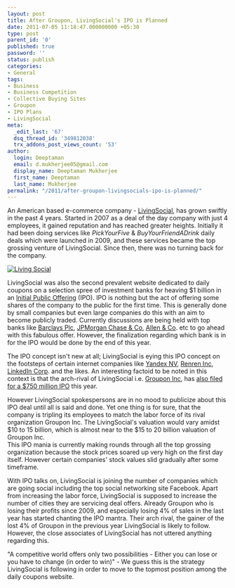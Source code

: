 ```yaml
---
layout: post
title: After Groupon, LivingSocial's IPO is Planned
date: 2011-07-05 11:18:47.000000000 +05:30
type: post
parent_id: '0'
published: true
password: ''
status: publish
categories:
- General
tags:
- Business
- Business Competition
- Collective Buying Sites
- Groupon
- IPO Plans
- LivingSocial
meta:
  _edit_last: '67'
  dsq_thread_id: '349812038'
  trx_addons_post_views_count: '53'
author:
  login: Deeptaman
  email: d.mukherjee05@gmail.com
  display_name: Deeptaman Mukherjee
  first_name: Deeptaman
  last_name: Mukherjee
permalink: "/2011/after-groupon-livingsocials-ipo-is-planned/"
---
```

<p>An American based e-commerce company - <a href="http://www.livingsocial.com/">LivingSocial</a>, has grown swiftly in the past 4 years. Started in 2007 as a deal of the day company with just 4 employees, it gained reputation and has reached greater heights. Initially it had been doing services like <em>PickYourFive</em> &amp; <em>BuyYourFriendADrink</em> daily deals which were launched in 2009, and these services became the top grossing venture of LivingSocial. Since then, there was no turning back for the company.</p>
<p><!--more--></p>
<p><a href="http://livingsocial.com/"><img src="/static/2011/07/livingsocial-logo.jpg" alt="Living Social" class="alignright" /></a></p>
<p>LivingSocial was also the second prevalent website dedicated to daily coupons on a selection spree of investment banks for heaving $1 billion in an <a href="http://en.wikipedia.org/wiki/Initial_public_offering">Initial Public Offering</a> (IPO). IPO is nothing but the act of offering some shares of the company to the public for the first time. This is generally done by small companies but even large companies do this with an aim to become publicly traded. Currently discussions are being held with top banks like <a href="http://group.barclays.com/Home">Barclays Plc</a>, <a href="http://www.jpmorgan.com/pages/jpmorgan">JPMorgan Chase &amp; Co</a>, <a href="http://en.wikipedia.org/wiki/Allen_%26_Company">Allen &amp; Co</a>. etc to go ahead with this fabulous offer. However, the finalization regarding which bank is in for the IPO would be done by the end of this year.</p>
<p>The IPO concept isn't new at all; LivingSocial is eying this IPO concept on the footsteps of certain internet companies like <a href="http://seekingalpha.com/article/271259-ipo-preview-yandex-n-v-russian-search-engine">Yandex NV</a>, <a href="http://renren-inc.com/en/">Renren Inc</a>, <a href="http://www.reuters.com/article/2011/01/28/us-linkedin-ipo-idUSTRE70Q8UA20110128">LinkedIn Corp</a>. and the likes. An interesting factoid to be noted in this context is that the arch-rival of LivingSocial i.e. <a href="http://www.groupon.com/">Groupon Inc</a>, has <a href="http://brajeshwar.wpengine.com/2011/ahead-of-ipo-some-skeptical-of-groupons-value/">also filed for a $750 million IPO</a> this year.</p>
<p>However LivingSocial spokespersons are in no mood to publicize about this IPO deal until all is said and done. Yet one thing is for sure, that the company is tripling its employees to match the labor force of its rival organization Groupon Inc. The LivingSocial's valuation would vary amidst $10 to 15 billion, which is almost near to the $15 to 20 billion valuation of Groupon Inc.<br />
This IPO mania is currently making rounds through all the top grossing organization because the stock prices soared up very high on the first day itself. However certain companies' stock values slid gradually after some timeframe.</p>
<p>With IPO talks on, LivingSocial is joining the number of companies which are going social including the top social networking site Facebook. Apart from increasing the labor force, LivingSocial is supposed to increase the number of cities they are servicing deal offers. Already Groupon who is losing their profits since 2009, and especially losing 4% of sales in the last year has started chanting the IPO mantra. Their arch rival, the gainer of the lost 4% of Groupon in the previous year LivingSocial is likely to follow. However, the close associates of LivingSocial has not uttered anything regarding this.</p>
<p>"A competitive world offers only two possibilities - Either you can lose or you have to change (in order to win)" - We guess this is the strategy LivingSocial is following in order to move to the topmost position among the daily coupons website.</p>

